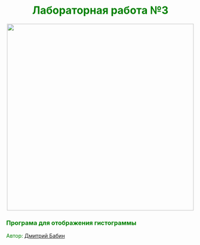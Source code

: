 <h1 style="text-align: center;"><span style="color: #008000;">Лабораторная работа №3</span></h1>
<p style="text-align: center;"><a title="Author" href="https://vk.com/dimababin" target="_blank"><img src="https://github.com/CG2016/BabinDA_KG_12gr_2var/blob/master/lab2/Result/result.PNG" alt="" height="500" align="center" /></a></p>

<h3><span style="color: #008000;">Програма для отображения гистограммы</span></h3>
<p><span style="color: #008000;">Автор:&nbsp;<a title="Auhtor" href="https://vk.com/dimababin" target="_blank">Дмитрий Бабин</a></span></p>
